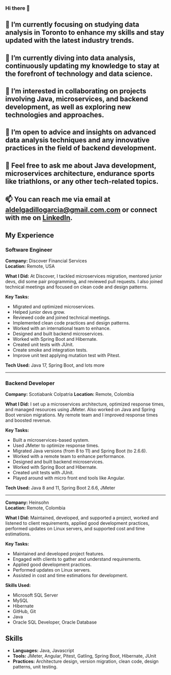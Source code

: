 ### Hi there 👋
## 🔭 I’m currently focusing on studying data analysis in Toronto to enhance my skills and stay updated with the latest industry trends. 

## 🌱 I’m currently diving into data analysis, continuously updating my knowledge to stay at the forefront of technology and data science.

## 👯 I’m interested in collaborating on projects involving Java, microservices, and backend development, as well as exploring new technologies and approaches.

## 🤔 I’m open to advice and insights on advanced data analysis techniques and any innovative practices in the field of backend development.

## 💬 Feel free to ask me about Java development, microservices architecture, endurance sports like triathlons, or any other tech-related topics.

## 📫 You can reach me via email at [aldelgadillogarcia@gmail.com.com](mailto:aldelgadillogarcia@gmail.com.com) or connect with me on [LinkedIn](www.linkedin.com/in/alejandrodelgadillogarcia).



## My Experience

### **Software Engineer**
**Company:** Discover Financial Services  
**Location:** Remote, USA

**What I Did:** At Discover, I tackled microservices migration, mentored junior devs, did some pair programming, and reviewed pull requests. I also joined technical meetings and focused on clean code and design patterns.

**Key Tasks:**
- Migrated and optimized microservices.
- Helped junior devs grow.
- Reviewed code and joined technical meetings.
- Implemented clean code practices and design patterns.
- Worked with an international team to enhance.
- Designed and built backend microservices.
- Worked with Spring Boot and Hibernate.
- Created unit tests with JUnit.
- Create smoke and integration tests.
- Improve unit test applying mutation test with Pitest.

**Tech Used:** Java 17, Spring Boot, and lots more

---

### **Backend Developer**
**Company:** Scotiabank Colpatria 
**Location:** Remote, Colombia

**What I Did:** I set up a microservices architecture, optimized response times, and managed resources using JMeter. Also worked on Java and Spring Boot version migrations. My remote team and I improved response times and boosted revenue.

**Key Tasks:**
- Built a microservices-based system.
- Used JMeter to optimize response times.
- Migrated Java versions (from 8 to 11) and Spring Boot (to 2.6.6).
- Worked with a remote team to enhance performance.
- Designed and built backend microservices.
- Worked with Spring Boot and Hibernate.
- Created unit tests with JUnit.
- Played around with micro front end tools like Angular. 

**Tech Used:** Java 8 and 11, Spring Boot 2.6.6, JMeter

---
**Company:** Heinsohn  
**Location:** Remote, Colombia

**What I Did:** Maintained, developed, and supported a project, worked and listened to client requirements, applied good development practices, performed updates on Linux servers, and supported cost and time estimations.

**Key Tasks:**
- Maintained and developed project features.
- Engaged with clients to gather and understand requirements.
- Applied good development practices.
- Performed updates on Linux servers.
- Assisted in cost and time estimations for development.

**Skills Used:**
- Microsoft SQL Server
- MySQL
- Hibernate
- GitHub, Git
- Java
- Oracle SQL Developer, Oracle Database

## Skills

- **Languages:** Java, Javascript
- **Tools:** JMeter, Angular, Pitest, Gatling,  Spring Boot, Hibernate, JUnit
- **Practices:** Architecture design, version migration, clean code, design patterns, unit testing.
<!--
**adelgadillog/adelgadillog** is a ✨ _special_ ✨ repository because its `README.md` (this file) appears on your GitHub profile.

Here are some ideas to get you started:

- 🔭 I’m currently working on ...
- 🌱 I’m currently learning ...
- 👯 I’m looking to collaborate on ...
- 🤔 I’m looking for help with ...
- 💬 Ask me about ...
- 📫 How to reach me: ...
- 😄 Pronouns: ...
- ⚡ Fun fact: ...
-->
